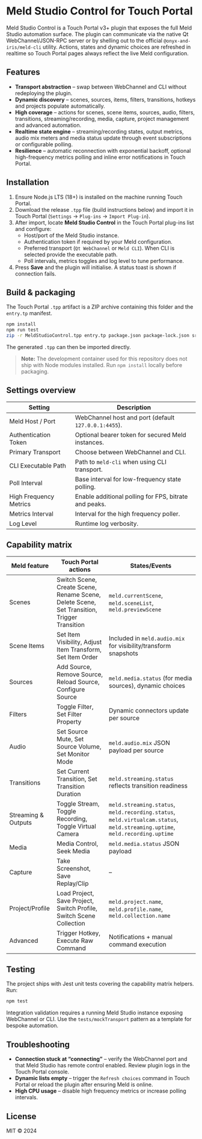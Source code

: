 # Meld Studio Control for Touch Portal

Meld Studio Control is a Touch Portal v3+ plugin that exposes the full Meld Studio automation surface. The plugin can communicate via the native Qt WebChannel/JSON-RPC server or by shelling out to the official `@onyx-and-iris/meld-cli` utility. Actions, states and dynamic choices are refreshed in realtime so Touch Portal pages always reflect the live Meld configuration.

## Features

- **Transport abstraction** – swap between WebChannel and CLI without redeploying the plugin.
- **Dynamic discovery** – scenes, sources, items, filters, transitions, hotkeys and projects populate automatically.
- **High coverage** – actions for scenes, scene items, sources, audio, filters, transitions, streaming/recording, media, capture, project management and advanced automation.
- **Realtime state engine** – streaming/recording states, output metrics, audio mix meters and media status update through event subscriptions or configurable polling.
- **Resilience** – automatic reconnection with exponential backoff, optional high-frequency metrics polling and inline error notifications in Touch Portal.

## Installation

1. Ensure Node.js LTS (18+) is installed on the machine running Touch Portal.
2. Download the release `.tpp` file (build instructions below) and import it in Touch Portal (`Settings` → `Plug-ins` → `Import Plug-in`).
3. After import, locate **Meld Studio Control** in the Touch Portal plug-ins list and configure:
   - Host/port of the Meld Studio instance.
   - Authentication token if required by your Meld configuration.
   - Preferred transport (`Qt WebChannel` or `Meld CLI`). When CLI is selected provide the executable path.
   - Poll intervals, metrics toggles and log level to tune performance.
4. Press **Save** and the plugin will initialise. A status toast is shown if connection fails.

## Build & packaging

The Touch Portal `.tpp` artifact is a ZIP archive containing this folder and the `entry.tp` manifest.

```bash
npm install
npm run test
zip -r MeldStudioControl.tpp entry.tp package.json package-lock.json src README.md icons
```

The generated `.tpp` can then be imported directly.

> **Note:** The development container used for this repository does not ship with Node modules installed. Run `npm install` locally before packaging.

## Settings overview

| Setting | Description |
| --- | --- |
| Meld Host / Port | WebChannel host and port (default `127.0.0.1:4455`). |
| Authentication Token | Optional bearer token for secured Meld instances. |
| Primary Transport | Choose between WebChannel and CLI. |
| CLI Executable Path | Path to `meld-cli` when using CLI transport. |
| Poll Interval | Base interval for low-frequency state polling. |
| High Frequency Metrics | Enable additional polling for FPS, bitrate and peaks. |
| Metrics Interval | Interval for the high frequency poller. |
| Log Level | Runtime log verbosity. |

## Capability matrix

| Meld feature | Touch Portal actions | States/Events |
| --- | --- | --- |
| Scenes | Switch Scene, Create Scene, Rename Scene, Delete Scene, Set Transition, Trigger Transition | `meld.currentScene`, `meld.sceneList`, `meld.previewScene` |
| Scene Items | Set Item Visibility, Adjust Item Transform, Set Item Order | Included in `meld.audio.mix` for visibility/transform snapshots |
| Sources | Add Source, Remove Source, Reload Source, Configure Source | `meld.media.status` (for media sources), dynamic choices |
| Filters | Toggle Filter, Set Filter Property | Dynamic connectors update per source |
| Audio | Set Source Mute, Set Source Volume, Set Monitor Mode | `meld.audio.mix` JSON payload per source |
| Transitions | Set Current Transition, Set Transition Duration | `meld.streaming.status` reflects transition readiness |
| Streaming & Outputs | Toggle Stream, Toggle Recording, Toggle Virtual Camera | `meld.streaming.status`, `meld.recording.status`, `meld.virtualcam.status`, `meld.streaming.uptime`, `meld.recording.uptime` |
| Media | Media Control, Seek Media | `meld.media.status` JSON payload |
| Capture | Take Screenshot, Save Replay/Clip | – |
| Project/Profile | Load Project, Save Project, Switch Profile, Switch Scene Collection | `meld.project.name`, `meld.profile.name`, `meld.collection.name` |
| Advanced | Trigger Hotkey, Execute Raw Command | Notifications + manual command execution |

## Testing

The project ships with Jest unit tests covering the capability matrix helpers. Run:

```bash
npm test
```

Integration validation requires a running Meld Studio instance exposing WebChannel or CLI. Use the `tests/mockTransport` pattern as a template for bespoke automation.

## Troubleshooting

- **Connection stuck at “connecting”** – verify the WebChannel port and that Meld Studio has remote control enabled. Review plugin logs in the Touch Portal console.
- **Dynamic lists empty** – trigger the `Refresh choices` command in Touch Portal or reload the plugin after ensuring Meld is online.
- **High CPU usage** – disable high frequency metrics or increase polling intervals.

## License

MIT © 2024

